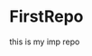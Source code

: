 # FirstRepo
this is my imp repo
<!-- github notes -->
<!-- for cloning in github we use git clone  -->